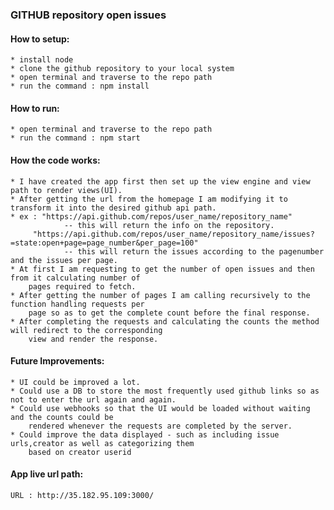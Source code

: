 ### GITHUB repository open issues

#### How to setup:
	* install node
	* clone the github repository to your local system
	* open terminal and traverse to the repo path
	* run the command : npm install

#### How to run:
	* open terminal and traverse to the repo path
	* run the command : npm start

#### How the code works:
	* I have created the app first then set up the view engine and view path to render views(UI).
	* After getting the url from the homepage I am modifying it to transform it into the desired github api path.
	* ex : "https://api.github.com/repos/user_name/repository_name" 
				-- this will return the info on the repository.
	     "https://api.github.com/repos/user_name/repository_name/issues?=state:open+page=page_number&per_page=100" 
		 		-- this will return the issues according to the pagenumber and the issues per page.
	* At first I am requesting to get the number of open issues and then from it calculating number of 
		pages required to fetch. 
	* After getting the number of pages I am calling recursively to the function handling requests per 
		page so as to get the complete count before the final response.  
	* After completing the requests and calculating the counts the method will redirect to the corresponding 
		view and render the response.

#### Future Improvements:
	* UI could be improved a lot.
	* Could use a DB to store the most frequently used github links so as not to enter the url again and again.
	* Could use webhooks so that the UI would be loaded without waiting and the counts could be 
		rendered whenever the requests are completed by the server.
	* Could improve the data displayed - such as including issue urls,creator as well as categorizing them 
		based on creator userid 

#### App live url path:
	URL : http://35.182.95.109:3000/
